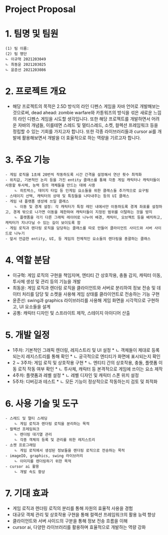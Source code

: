 # Project Proposal

# 1. **팀명 및 팀원**
	(1) 팀 이름:
	(2) 팀 명단
	ㄴ 이규혁 2021203049
	ㄴ 최동윤 2021203025
	ㄴ 윤준선 2021203086


# 2. **프로젝트 개요**
*  해당 프로젝트의 목적은 2.5D 방식의 라인 디펜스 게임을 자바 언어로 개발해보는 것으로써, dead ahead: zombie warfare와 카툰워즈의 방식을 섞은 새로운 느낌의 라인 디펜스 게임을 시도할 생각입니다. 또한 해당 프로젝트를 개발하면서 어려운 자바의 개념들, 이를테면 스레드 및 멀티스레드, 소켓, 컬렉션 프레임워크 등을 정립할 수 있는 기회를 가지고자 합니다. 또한 각종 라이브러리들과 cursor ai를 개발에 활용해보면서 개발을 더 효율적으로 하는 역량을 기르고자 합니다.


# 3. **주요 기능**
	- 게임 로직을 1초에 20번씩 작동하도록 시간 간격을 설정해서 연산 횟수 최적화
   	- 위치값, 기본적인 논리 등을 가진 entity 클래스를 통해 각종 게임 캐릭터나 캐릭터들이 사용할 투사체, 능력 등의 객체들을 만드는 데에 사용
	    ㄴ 히트박스, 데미지 타입 등 인게임 요소들을 위한 클래스들 추가적으로 요구됨
   	- 스테이지 선택, 캐릭터의 상태 및 특징들을 나타내주는 등의 UI 클래스
   	- 게임 내 플랫폼 생성에 쓰일 클래스
	    ㄴ 이동 및 경계 설정: 각 캐릭터가 특정 레인 내에서만 이동하도록 경계 좌표를 설정하고, 경계 밖으로 나가면 이동을 제한하여 캐릭터들이 지정된 범위를 이탈하는 것을 방지
	    ㄴ 플랫폼을 각기 다른 그래픽 레이어로 나누어 배경, 캐릭터, 오브젝트 등을 배치하고, 캐릭터가 지나다닐 수 있는 길이 보이도록 함
   	- 게임 로직과 렌더링 로직을 담당하는 클래스를 따로 만들어 클라이언트 사이드와 서버 사이드로 나누기
   	- 앞서 언급한 entity, UI, 등 게임의 전체적인 요소들의 렌더링을 총괄하는 클래스


# 4. **역할 분담**
   * 이규혁: 게임 로직의 구현을 책임지며, 엔티티 간 상호작용, 충돌 감지, 캐릭터 이동, 투사체 생성 및 관리 등의 기능을 개발
   * 최동윤: 게임 로직과 렌더링 로직을 클라이언트와 서버로 분리하여 정보 전송 및 데이터 처리를 담당 및 소켓을 사용해 게임 상태를 클라이언트로 전송하는 기능 구현
   * 윤준선: swing과 graphics 라이브러리를 사용해 게임 화면을 시각적으로 구현하고, UI 요소들을 설계
   * 공통: 캐릭터 디자인 및 스프라이트 제작, 스테이지 아이디어 산출


# 5. **개발 일정**
   - 1주차: 기본적인 그래픽 렌더링, 레지스트리 및 UI 설정
	* ㄴ 객체들이 제대로 등록되는지 레지스트리를 통해 확인
	* ㄴ 궁극적으로 엔티티가 화면에 표시되는지 확인
   - 2 ~ 3주차: 게임 로직 및 상호작용 구현
	* ㄴ 엔티티 간의 상호작용, 충돌, 플랫폼 이동 로직 작동 여부 확인
	* ㄴ 투사체, 캐릭터 등 본격적으로 게임에 쓰이는 요소 제작
   - 4주차: 플랫폼과 레벨 설정
	* ㄴ 레벨 디자인 및 캐릭터 스폰 위치 설정
   - 5주차: 디버깅과 테스트
	* ㄴ 모든 기능이 정상적으로 작동하는지 검토 및 최적화


# 6. **사용 기술 및 도구**
   	- 스레드 및 멀티 스레딩
	    ㄴ 게임 로직과 렌더링 로직을 분리하는 목적
   	- 컬렉션 프레임워크
	    ㄴ 렌더링 대기열 관리
	    ㄴ 각종 객체의 등록 및 관리를 위한 레지스트리
   	- 소켓 프로그래밍
	    ㄴ 게임 로직에서 생성된 정보들을 렌더링 로직으로 전송하는 목적
   	- imageIO, graphics, swing 라이브러리
	    ㄴ 이미지를 렌더링하기 위한 목적
   	- cursor ai 활용
   	    ㄴ 개발 속도 향상


# 7. **기대 효과**
   * 게임 로직과 렌더링 로직의 분리를 통해 자원의 효율적 사용을 경험
   * 대규모 객체 관리 및 상호작용 구현을 통해 컬렉션 프레임워크의 활용 능력 향상
   * 클라이언트와 서버 사이드의 구분을 통해 정보 전송 흐름을 이해
   * cursor ai, 다양한 라이브러리를 활용하며 효율적으로 개발하는 역량 강화
